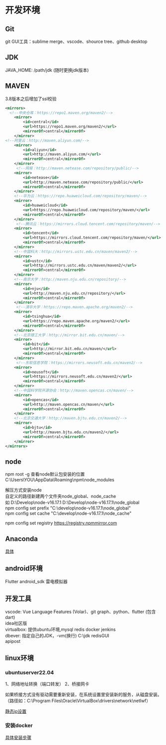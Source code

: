 # 开发环境

## Git

git GUI工具：sublime merge、vscode、shource tree、github desktop

## JDK

JAVA_HOME: /path/jdk (随时更换jdk版本)

## MAVEN

3.8版本之后增加了ssl校验
```xml
<mirrors>
  <!--中央仓库：https://repo1.maven.org/maven2/-->
    <mirror>
        <id>central</id>
        <url>https://repo1.maven.org/maven2/</url>
        <mirrorOf>central</mirrorOf>
    </mirror>
<!--阿里云：http://maven.aliyun.com/-->
    <mirror>
        <id>aliyun</id>
        <url>http://maven.aliyun.com/</url>
        <mirrorOf>central</mirrorOf>
    </mirror>
     <!--网易：http://maven.netease.com/repository/public/-->
    <mirror>
        <id>netease</id>
        <url>http://maven.netease.com/repository/public/</url>
        <mirrorOf>central</mirrorOf>
    </mirror>
    <!--华为云：https://repo.huaweicloud.com/repository/maven/-->
    <mirror>
        <id>huaweicloud</id>
        <url>https://repo.huaweicloud.com/repository/maven/</url>
        <mirrorOf>central</mirrorOf>
    </mirror>
     <!--腾讯云：https://mirrors.cloud.tencent.com/repository/maven/-->
    <mirror>
        <id>tencent</id>
        <url>https://mirrors.cloud.tencent.com/repository/maven/</url>
        <mirrorOf>central</mirrorOf>
    </mirror>
    <!--中国科大：http://mirrors.ustc.edu.cn/maven/maven2/-->
    <mirror>
        <id>ustc</id>
        <url>http://mirrors.ustc.edu.cn/maven/maven2/</url>
        <mirrorOf>central</mirrorOf>
    </mirror>
    <!--南京大学：http://maven.nju.edu.cn/repository/-->
    <mirror>
        <id>nju</id>
        <url>http://maven.nju.edu.cn/repository/</url>
        <mirrorOf>central</mirrorOf>
    </mirror>
     <!--清华大学：https://repo.maven.apache.org/maven2/-->
    <mirror>
        <id>tsinghua</id>
        <url>https://repo.maven.apache.org/maven2/</url>
        <mirrorOf>central</mirrorOf>
    </mirror>
    <!--北京理工大学：http://mirror.bit.edu.cn/maven/-->
    <mirror>
        <id>bit</id>
        <url>http://mirror.bit.edu.cn/maven/</url>
        <mirrorOf>central</mirrorOf>
    </mirror>
     <!--东软信息学院：https://mirrors.neusoft.edu.cn/maven2/-->
    <mirror>
        <id>neusoft</id>
        <url>https://mirrors.neusoft.edu.cn/maven2/</url>
        <mirrorOf>central</mirrorOf>
    </mirror>
    <!--中国科学院开源协会：http://maven.opencas.cn/maven/-->
    <mirror>
        <id>opencas</id>
        <url>http://maven.opencas.cn/maven/</url>
        <mirrorOf>central</mirrorOf>
    </mirror>
    <!--北京交通大学：http://maven.bjtu.edu.cn/maven2/-->
    <mirror>
        <id>bjtu</id>
        <url>http://maven.bjtu.edu.cn/maven2/</url>
        <mirrorOf>central</mirrorOf>
    </mirror>
</mirrors>
```

## node

npm root -g 查看node默认包安装的位置C:\Users\YOU\AppData\Roaming\npm\node_modules  

解压方式安装node  
自定义的路径新建两个文件夹node_global、node_cache  
如 D:\Develop\node-v16.17.1  D:\Develop\node-v16.17.1\node_global  
npm config set prefix "C:\develop\node-v16.17.1\node_global"    
npm config set cache "C:\develop\node-v16.17.1\node_cache"   

npm config set registry https://registry.npmmirror.com  

## Anaconda

[具体](../Anaconda/windows配置conda环境变量.md)


## android环境

Flutter android_sdk 雷电模拟器

## 开发工具

vscode: Vue Language Features (Volar)、git graph、python、flutter (包含dart)  
idea社区版  
virtualbox: 提供ubuntu环境,mysql redis docker jenkins  
dbever: 指定自己的JDK，-vm(换行) C:\jdk
redisGUI  
apipost  

## linux环境

### ubuntuserver22.04

1、网络地址转换（端口转发）
2、桥接网卡

如果桥接方式没有驱动需要重新安装，在系统设置里安装新的服务，从磁盘安装。（路径如：C:\Program Files\Oracle\VirtualBox\drivers\network\netlwf）

[静态ip设置](../Linux%E5%B8%B8%E7%94%A8%E5%91%BD%E4%BB%A4/%E9%9D%99%E6%80%81IP.md)

### 安装docker

[具体安装步骤](../Linux%E5%B8%B8%E7%94%A8%E5%91%BD%E4%BB%A4/Docker/%E5%AE%89%E8%A3%85docker%E3%80%81docker-compose.md)